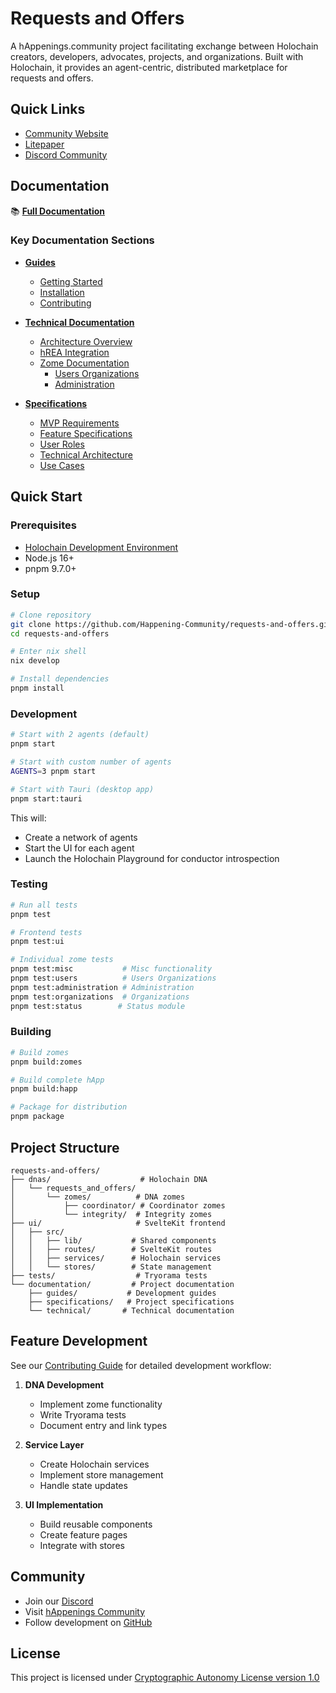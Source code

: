 # Requests and Offers

A hAppenings.community project facilitating exchange between Holochain creators, developers, advocates, projects, and organizations. 
Built with Holochain, it provides an agent-centric, distributed marketplace for requests and offers.

## Quick Links

- [Community Website](https://happenings.community/)
- [Litepaper](https://happenings-community.gitbook.io/)
- [Discord Community](https://discord.gg/happening)

## Documentation

📚 **[Full Documentation](documentation/README.md)**

### Key Documentation Sections

- **[Guides](documentation/guides/README.md)**
  - [Getting Started](documentation/guides/getting-started.md)
  - [Installation](documentation/guides/installation.md)
  - [Contributing](documentation/guides/contributing.md)

- **[Technical Documentation](documentation/technical/README.md)**
  - [Architecture Overview](documentation/technical/README.md)
  - [hREA Integration](documentation/technical/architecture/hrea-integration.md)
  - [Zome Documentation](documentation/technical/zomes/README.md)
    - [Users Organizations](documentation/technical/zomes/users.md)
    - [Administration](documentation/technical/zomes/administration.md)

- **[Specifications](documentation/specifications/README.md)**
  - [MVP Requirements](documentation/specifications/mvp.md)
  - [Feature Specifications](documentation/specifications/features.md)
  - [User Roles](documentation/specifications/roles.md)
  - [Technical Architecture](documentation/specifications/technical.md)
  - [Use Cases](documentation/specifications/use-cases.md)

## Quick Start

### Prerequisites

- [Holochain Development Environment](https://developer.holochain.org/docs/install/)
- Node.js 16+
- pnpm 9.7.0+

### Setup

```bash
# Clone repository
git clone https://github.com/Happening-Community/requests-and-offers.git
cd requests-and-offers

# Enter nix shell
nix develop

# Install dependencies
pnpm install
```

### Development

```bash
# Start with 2 agents (default)
pnpm start

# Start with custom number of agents
AGENTS=3 pnpm start

# Start with Tauri (desktop app)
pnpm start:tauri
```

This will:
- Create a network of agents
- Start the UI for each agent
- Launch the Holochain Playground for conductor introspection

### Testing

```bash
# Run all tests
pnpm test

# Frontend tests
pnpm test:ui

# Individual zome tests
pnpm test:misc           # Misc functionality
pnpm test:users          # Users Organizations
pnpm test:administration # Administration
pnpm test:organizations  # Organizations
pnpm test:status        # Status module
```

### Building

```bash
# Build zomes
pnpm build:zomes

# Build complete hApp
pnpm build:happ

# Package for distribution
pnpm package
```

## Project Structure

```
requests-and-offers/
├── dnas/                    # Holochain DNA
│   └── requests_and_offers/
│       └── zomes/          # DNA zomes
│           ├── coordinator/ # Coordinator zomes
│           └── integrity/  # Integrity zomes
├── ui/                     # SvelteKit frontend
│   ├── src/
│   │   ├── lib/           # Shared components
│   │   ├── routes/        # SvelteKit routes
│   │   ├── services/      # Holochain services
│   │   └── stores/        # State management
├── tests/                  # Tryorama tests
└── documentation/         # Project documentation
    ├── guides/           # Development guides
    ├── specifications/   # Project specifications
    └── technical/       # Technical documentation
```

## Feature Development

See our [Contributing Guide](documentation/guides/contributing.md) for detailed development workflow:

1. **DNA Development**
   - Implement zome functionality
   - Write Tryorama tests
   - Document entry and link types

2. **Service Layer**
   - Create Holochain services
   - Implement store management
   - Handle state updates

3. **UI Implementation**
   - Build reusable components
   - Create feature pages
   - Integrate with stores

## Community

- Join our [Discord](https://discord.gg/happening)
- Visit [hAppenings Community](https://happenings.community/)
- Follow development on [GitHub](https://github.com/Happening-Community/requests-and-offers)

## License

This project is licensed under [Cryptographic Autonomy License version 1.0](LICENSE.md)
